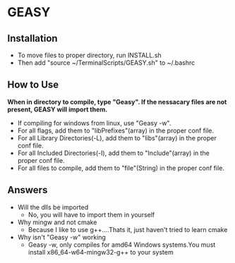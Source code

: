 # GEASY
## Installation
- To move files to proper directory, run INSTALL.sh
- Then add "source ~/TerminalScripts/GEASY.sh" to ~/.bashrc

## How to Use
**When in directory to compile, type "Geasy". If the nessacary files are not present, GEASY will import them.**
* If compiling for windows from linux, use "Geasy -w".
* For all flags, add them to "libPrefixes"(array) in the proper conf file.
* For all Library Directories(-L), add them to "libs"(array) in the proper conf file.
* For all Included Directories(-I), add them to "Include"(array) in the proper conf file.
* For all files to compile, add them to "file"(String) in the proper conf file.

## Answers
- Will the dlls be imported
  - No, you will have to import them in yourself
- Why mingw and not cmake
  - Because I like to use g++....Thats it, just haven't tried to learn cmake
- Why isn't "Geasy -w" working
  - Geasy -w, only compiles for amd64 Windows systems.You must install x86_64-w64-mingw32-g++ to your system

